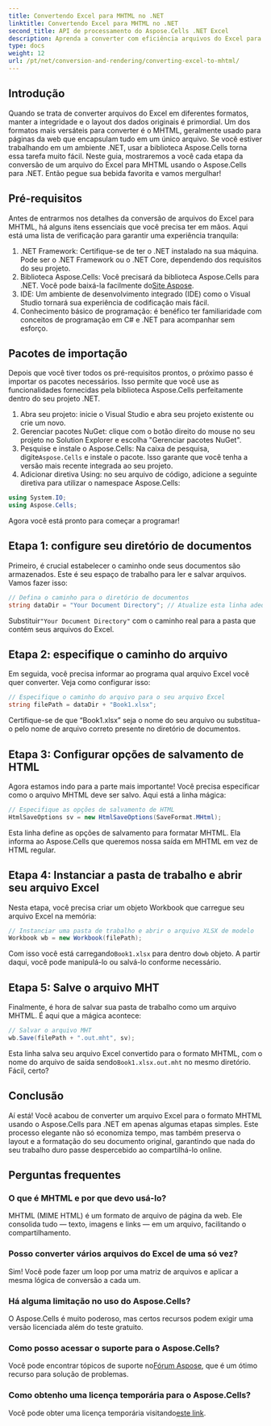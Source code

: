 ```yaml
---
title: Convertendo Excel para MHTML no .NET
linktitle: Convertendo Excel para MHTML no .NET
second_title: API de processamento do Aspose.Cells .NET Excel
description: Aprenda a converter com eficiência arquivos do Excel para o formato MHTML no .NET com o Aspose.Cells, aprimorando seus recursos de geração de relatórios e compartilhamento de dados.
type: docs
weight: 12
url: /pt/net/conversion-and-rendering/converting-excel-to-mhtml/
---
```

## Introdução

Quando se trata de converter arquivos do Excel em diferentes formatos, manter a integridade e o layout dos dados originais é primordial. Um dos formatos mais versáteis para converter é o MHTML, geralmente usado para páginas da web que encapsulam tudo em um único arquivo. Se você estiver trabalhando em um ambiente .NET, usar a biblioteca Aspose.Cells torna essa tarefa muito fácil. Neste guia, mostraremos a você cada etapa da conversão de um arquivo do Excel para MHTML usando o Aspose.Cells para .NET. Então pegue sua bebida favorita e vamos mergulhar!

## Pré-requisitos

Antes de entrarmos nos detalhes da conversão de arquivos do Excel para MHTML, há alguns itens essenciais que você precisa ter em mãos. Aqui está uma lista de verificação para garantir uma experiência tranquila:

1. .NET Framework: Certifique-se de ter o .NET instalado na sua máquina. Pode ser o .NET Framework ou o .NET Core, dependendo dos requisitos do seu projeto.
2.  Biblioteca Aspose.Cells: Você precisará da biblioteca Aspose.Cells para .NET. Você pode baixá-la facilmente do[Site Aspose](https://releases.aspose.com/cells/net/).
3. IDE: Um ambiente de desenvolvimento integrado (IDE) como o Visual Studio tornará sua experiência de codificação mais fácil.
4. Conhecimento básico de programação: é benéfico ter familiaridade com conceitos de programação em C# e .NET para acompanhar sem esforço.

## Pacotes de importação

Depois que você tiver todos os pré-requisitos prontos, o próximo passo é importar os pacotes necessários. Isso permite que você use as funcionalidades fornecidas pela biblioteca Aspose.Cells perfeitamente dentro do seu projeto .NET.

1. Abra seu projeto: inicie o Visual Studio e abra seu projeto existente ou crie um novo.
2. Gerenciar pacotes NuGet: clique com o botão direito do mouse no seu projeto no Solution Explorer e escolha "Gerenciar pacotes NuGet".
3.  Pesquise e instale o Aspose.Cells: Na caixa de pesquisa, digite`Aspose.Cells` e instale o pacote. Isso garante que você tenha a versão mais recente integrada ao seu projeto.
4. Adicionar diretiva Using: no seu arquivo de código, adicione a seguinte diretiva para utilizar o namespace Aspose.Cells:

```csharp
using System.IO;
using Aspose.Cells;
```

Agora você está pronto para começar a programar!

## Etapa 1: configure seu diretório de documentos

Primeiro, é crucial estabelecer o caminho onde seus documentos são armazenados. Este é seu espaço de trabalho para ler e salvar arquivos. Vamos fazer isso:

```csharp
// Defina o caminho para o diretório de documentos
string dataDir = "Your Document Directory"; // Atualize esta linha adequadamente
```

 Substituir`"Your Document Directory"` com o caminho real para a pasta que contém seus arquivos do Excel.

## Etapa 2: especifique o caminho do arquivo

Em seguida, você precisa informar ao programa qual arquivo Excel você quer converter. Veja como configurar isso:

```csharp
// Especifique o caminho do arquivo para o seu arquivo Excel
string filePath = dataDir + "Book1.xlsx";
```

Certifique-se de que “Book1.xlsx” seja o nome do seu arquivo ou substitua-o pelo nome de arquivo correto presente no diretório de documentos.

## Etapa 3: Configurar opções de salvamento de HTML

Agora estamos indo para a parte mais importante! Você precisa especificar como o arquivo MHTML deve ser salvo. Aqui está a linha mágica:

```csharp
// Especifique as opções de salvamento de HTML
HtmlSaveOptions sv = new HtmlSaveOptions(SaveFormat.MHtml);
```

Esta linha define as opções de salvamento para formatar MHTML. Ela informa ao Aspose.Cells que queremos nossa saída em MHTML em vez de HTML regular.

## Etapa 4: Instanciar a pasta de trabalho e abrir seu arquivo Excel

Nesta etapa, você precisa criar um objeto Workbook que carregue seu arquivo Excel na memória:

```csharp
// Instanciar uma pasta de trabalho e abrir o arquivo XLSX de modelo
Workbook wb = new Workbook(filePath);
```

 Com isso você está carregando`Book1.xlsx` para dentro do`wb` objeto. A partir daqui, você pode manipulá-lo ou salvá-lo conforme necessário.

## Etapa 5: Salve o arquivo MHT

Finalmente, é hora de salvar sua pasta de trabalho como um arquivo MHTML. É aqui que a mágica acontece:

```csharp
// Salvar o arquivo MHT
wb.Save(filePath + ".out.mht", sv);
```

 Esta linha salva seu arquivo Excel convertido para o formato MHTML, com o nome do arquivo de saída sendo`Book1.xlsx.out.mht` no mesmo diretório. Fácil, certo?

## Conclusão

Aí está! Você acabou de converter um arquivo Excel para o formato MHTML usando o Aspose.Cells para .NET em apenas algumas etapas simples. Este processo elegante não só economiza tempo, mas também preserva o layout e a formatação do seu documento original, garantindo que nada do seu trabalho duro passe despercebido ao compartilhá-lo online.

## Perguntas frequentes

### O que é MHTML e por que devo usá-lo?
MHTML (MIME HTML) é um formato de arquivo de página da web. Ele consolida tudo — texto, imagens e links — em um arquivo, facilitando o compartilhamento.

### Posso converter vários arquivos do Excel de uma só vez?
Sim! Você pode fazer um loop por uma matriz de arquivos e aplicar a mesma lógica de conversão a cada um.

### Há alguma limitação no uso do Aspose.Cells?
O Aspose.Cells é muito poderoso, mas certos recursos podem exigir uma versão licenciada além do teste gratuito.

### Como posso acessar o suporte para o Aspose.Cells?
 Você pode encontrar tópicos de suporte no[Fórum Aspose](https://forum.aspose.com/c/cells/9), que é um ótimo recurso para solução de problemas.

### Como obtenho uma licença temporária para o Aspose.Cells?
 Você pode obter uma licença temporária visitando[este link](https://purchase.aspose.com/temporary-license/).